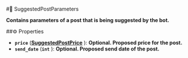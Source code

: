 #🔮 SuggestedPostParameters

**Contains parameters of a post that is being suggested by the bot.**

##⚙️ Properties

- **`price`** (**[SuggestedPostPrice](SuggestedPostPrice.md)** ): **Optional. Proposed price for the post.**
- **`send_date`** (**`int`** ): **Optional. Proposed send date of the post.**
